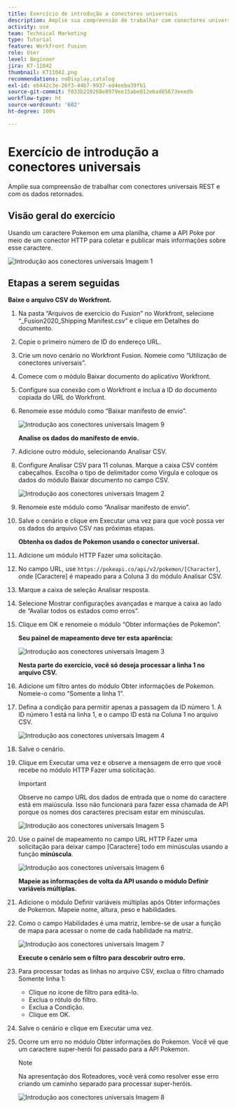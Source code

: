 ```yaml
---
title: Exercício de introdução a conectores universais
description: Amplie sua compreensão de trabalhar com conectores universais REST e com os dados retornados.
activity: use
team: Technical Marketing
type: Tutorial
feature: Workfront Fusion
role: User
level: Beginner
jira: KT-11042
thumbnail: KT11042.png
recommendations: noDisplay,catalog
exl-id: eb442c3e-26f3-44b7-9937-ed4eeba39fb1
source-git-commit: f033b210268e8979ee15abe812e6ad85673eeedb
workflow-type: ht
source-wordcount: '602'
ht-degree: 100%

---
```


# Exercício de introdução a conectores universais

Amplie sua compreensão de trabalhar com conectores universais REST e com os dados retornados.

## Visão geral do exercício

Usando um caractere Pokemon em uma planilha, chame a API Poke por meio de um conector HTTP para coletar e publicar mais informações sobre esse caractere.

![Introdução aos conectores universais Imagem 1](../12-exercises/assets/introduction-to-universal-connectors-walkthrough-1.png)

## Etapas a serem seguidas

**Baixe o arquivo CSV do Workfront.**

1. Na pasta “Arquivos de exercício do Fusion” no Workfront, selecione “_Fusion2020_Shipping Manifest.csv” e clique em Detalhes do documento.
1. Copie o primeiro número de ID do endereço URL.
1. Crie um novo cenário no Workfront Fusion. Nomeie como “Utilização de conectores universais”.
1. Comece com o módulo Baixar documento do aplicativo Workfront.
1. Configure sua conexão com o Workfront e inclua a ID do documento copiada do URL do Workfront.
1. Renomeie esse módulo como “Baixar manifesto de envio”.

   ![Introdução aos conectores universais Imagem 9](../12-exercises/assets/introduction-to-universal-connectors-walkthrough-9.png)

   **Analise os dados do manifesto de envio.**

1. Adicione outro módulo, selecionando Analisar CSV.
1. Configure Analisar CSV para 11 colunas. Marque a caixa CSV contém cabeçalhos. Escolha o tipo de delimitador como Vírgula e coloque os dados do módulo Baixar documento no campo CSV.

   ![Introdução aos conectores universais Imagem 2](../12-exercises/assets/introduction-to-universal-connectors-walkthrough-2.png)

1. Renomeie este módulo como “Analisar manifesto de envio”.
1. Salve o cenário e clique em Executar uma vez para que você possa ver os dados do arquivo CSV nas próximas etapas.

   **Obtenha os dados de Pokemon usando o conector universal.**

1. Adicione um módulo HTTP Fazer uma solicitação.
1. No campo URL, use `https://pokeapi.co/api/v2/pokemon/[Character]`, onde [Caractere] é mapeado para a Coluna 3 do módulo Analisar CSV.
1. Marque a caixa de seleção Analisar resposta.
1. Selecione Mostrar configurações avançadas e marque a caixa ao lado de “Avaliar todos os estados como erros”.
1. Clique em OK e renomeie o módulo “Obter informações de Pokemon”.

   **Seu painel de mapeamento deve ter esta aparência:**

   ![Introdução aos conectores universais Imagem 3](../12-exercises/assets/introduction-to-universal-connectors-walkthrough-3.png)

   **Nesta parte do exercício, você só deseja processar a linha 1 no arquivo CSV.**

1. Adicione um filtro antes do módulo Obter informações de Pokemon. Nomeie-o como “Somente a linha 1”.
1. Defina a condição para permitir apenas a passagem da ID número 1. A ID número 1 está na linha 1, e o campo ID está na Coluna 1 no arquivo CSV.

   ![Introdução aos conectores universais Imagem 4](../12-exercises/assets/introduction-to-universal-connectors-walkthrough-4.png)

1. Salve o cenário.
1. Clique em Executar uma vez e observe a mensagem de erro que você recebe no módulo HTTP Fazer uma solicitação.

   >[!IMPORTANT]
   >
   >Observe no campo URL dos dados de entrada que o nome do caractere está em maiúscula. Isso não funcionará para fazer essa chamada de API porque os nomes dos caracteres precisam estar em minúsculas.

   ![Introdução aos conectores universais Imagem 5](../12-exercises/assets/introduction-to-universal-connectors-walkthrough-5.png)

1. Use o painel de mapeamento no campo URL HTTP Fazer uma solicitação para deixar campo [Caractere] todo em minúsculas usando a função **minúscula**.

   ![Introdução aos conectores universais Imagem 6](../12-exercises/assets/introduction-to-universal-connectors-walkthrough-6.png)

   **Mapeie as informações de volta da API usando o módulo Definir variáveis múltiplas.**

1. Adicione o módulo Definir variáveis múltiplas após Obter informações de Pokemon. Mapeie nome, altura, peso e habilidades.
1. Como o campo Habilidades é uma matriz, lembre-se de usar a função de mapa para acessar o nome de cada habilidade na matriz.

   ![Introdução aos conectores universais Imagem 7](../12-exercises/assets/introduction-to-universal-connectors-walkthrough-7.png)

   **Execute o cenário sem o filtro para descobrir outro erro.**

1. Para processar todas as linhas no arquivo CSV, exclua o filtro chamado Somente linha 1:

   + Clique no ícone de filtro para editá-lo.
   + Exclua o rótulo do filtro.
   + Exclua a Condição.
   + Clique em OK.

1. Salve o cenário e clique em Executar uma vez.
1. Ocorre um erro no módulo Obter informações do Pokemon. Você vê que um caractere super-herói foi passado para a API Pokemon.

   >[!NOTE]
   >
   >Na apresentação dos Roteadores, você verá como resolver esse erro criando um caminho separado para processar super-heróis.

   ![Introdução aos conectores universais Imagem 8](../12-exercises/assets/introduction-to-universal-connectors-walkthrough-8.png)
